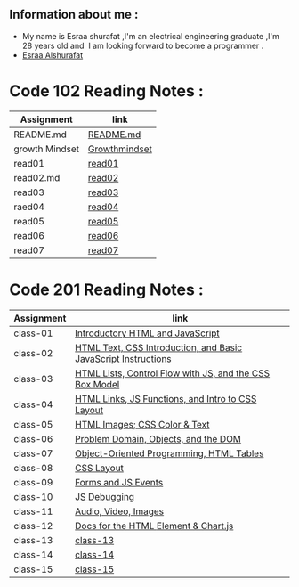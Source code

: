 
## Information about me :
- My name is Esraa shurafat ,I'm an electrical engineering graduate ,I'm 28 years old and  I am looking forward to become a programmer . 
- [Esraa Alshurafat ](https://github.com/EsraaShurafat)


# Code 102 Reading Notes :

|  Assignment  | link |
| --- | ----------- |
| README.md | [README.md ](https://esraashurafat.github.io/reading-notes/)   |
| growth Mindset | [Growthmindset ](https://esraashurafat.github.io/reading-notes/mindset)   |
| read01 | [read01](https://esraashurafat.github.io/reading-notes/read01) |
| read02.md | [read02](https://esraashurafat.github.io/reading-notes/read02) |
| read03 | [read03](https://esraashurafat.github.io/reading-notes/read03) |
|  raed04  | [read04](https://esraashurafat.github.io/reading-notes/read04) |
|  read05  | [read05](https://esraashurafat.github.io/reading-notes/read05) |
|  read06  | [read06](https://esraashurafat.github.io/reading-notes/read06) |
|  read07  | [read07](https://esraashurafat.github.io/reading-notes/read07) |  

# Code 201 Reading Notes :  


|  Assignment  | link |
| --- | ----------- |
| class-01 | [Introductory HTML and JavaScript ](https://esraashurafat.github.io/reading-notes/201/class-01)   |
| class-02 | [ HTML Text, CSS Introduction, and Basic JavaScript Instructions](https://esraashurafat.github.io/reading-notes/201/class-02)   |
| class-03 | [HTML Lists, Control Flow with JS, and the CSS Box Model](https://esraashurafat.github.io/reading-notes/201/class-03) |
| class-04| [HTML Links, JS Functions, and Intro to CSS Layout](https://esraashurafat.github.io/reading-notes/201/class-04) |
| class-05 | [HTML Images; CSS Color & Text](https://esraashurafat.github.io/reading-notes/201/class-05) |
|  class-06  | [Problem Domain, Objects, and the DOM](https://esraashurafat.github.io/reading-notes/201/class-06) |
|  class-07  | [ Object-Oriented Programming, HTML Tables](https://esraashurafat.github.io/reading-notes/201/class-07) |
|  class-08  | [CSS Layout](https://esraashurafat.github.io/reading-notes/201/class-08) |
|  class-09  | [Forms and JS Events](https://esraashurafat.github.io/reading-notes/201/class-09) |
|  class-10  | [JS Debugging](https://esraashurafat.github.io/reading-notes/201/class-10) |   
|  class-11  | [ Audio, Video, Images](https://esraashurafat.github.io/reading-notes/201/class-11) | 
|  class-12  | [ Docs for the HTML <canvas> Element & Chart.js ](https://esraashurafat.github.io/reading-notes/201/class-12) | 
|  class-13  | [class-13 ](https://esraashurafat.github.io/reading-notes/201/class-13) | 
|  class-14  | [class-14](https://esraashurafat.github.io/reading-notes/201/class-14) | 
|  class-15 | [class-15](https://esraashurafat.github.io/reading-notes/201/class-15) | 


